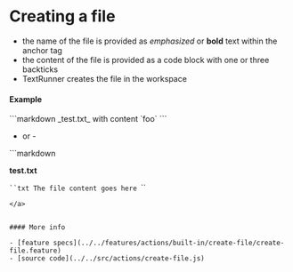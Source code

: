 # Creating a file

* the name of the file is provided as _emphasized_ or __bold__ text within the anchor tag
* the content of the file is provided as a code block with one or three backticks
* TextRunner creates the file in the workspace


#### Example

<a textrun="run-markdown-in-textrun">
```markdown
<a textrun="create-file">
_test.txt_ with content `foo`
</a>
```
</a>

- or -

<a textrun="run-markdown-in-textrun">
```markdown
<a textrun="create-file">

__test.txt__

`​``txt
The file content goes here
`​``
</a>
```
</a>


#### More info

- [feature specs](../../features/actions/built-in/create-file/create-file.feature)
- [source code](../../src/actions/create-file.js)
